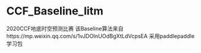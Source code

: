 # CCF_Baseline_litm
2020CCF地底时空预测比赛
该Baseline算法来自https://mp.weixin.qq.com/s/1vJDOInUOdBgXtLdVcpsEA 
采用paddlepaddle学习包
